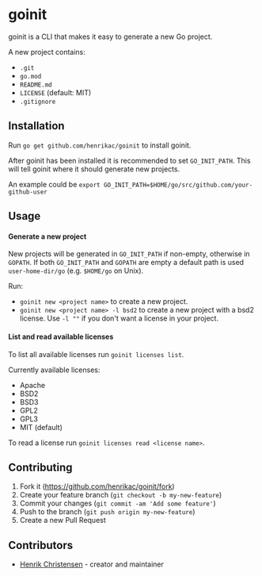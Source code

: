# goinit

goinit is a CLI that makes it easy to generate a new Go project.  

A new project contains:
+ `.git`
+ `go.mod`
+ `README.md`
+ `LICENSE` (default: MIT)
+ `.gitignore`

## Installation

Run `go get github.com/henrikac/goinit` to install goinit.  

After goinit has been installed it is recommended to set `GO_INIT_PATH`. This will tell goinit where it should generate new projects.

An example could be `export GO_INIT_PATH=$HOME/go/src/github.com/your-github-user`

## Usage

#### Generate a new project

New projects will be generated in `GO_INIT_PATH` if non-empty, otherwise in `GOPATH`.
If both `GO_INIT_PATH` and `GOPATH` are empty a default path is used `user-home-dir/go` (e.g. `$HOME/go` on Unix).

Run:
+ `goinit new <project name>` to create a new project.
+ `goinit new <project name> -l bsd2` to create a new project with a bsd2 license. Use `-l ""` if you don't want a license in your project.

#### List and read available licenses

To list all available licenses run `goinit licenses list`.

Currently available licenses:
+ Apache
+ BSD2
+ BSD3
+ GPL2
+ GPL3
+ MIT (default)
	
To read a license run `goinit licenses read <license name>`.

## Contributing

1. Fork it (<https://github.com/henrikac/goinit/fork>)
2. Create your feature branch (`git checkout -b my-new-feature`)
3. Commit your changes (`git commit -am 'Add some feature'`)
4. Push to the branch (`git push origin my-new-feature`)
5. Create a new Pull Request

## Contributors

- [Henrik Christensen](https://github.com/henrikac) - creator and maintainer
